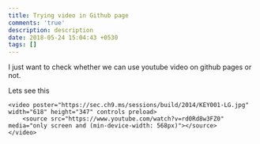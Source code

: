 ```yaml
---
title: Trying video in Github page
comments: 'true'
description: description
date: 2018-05-24 15:04:43 +0530
tags: []
---
```

I just want to check whether we can use youtube video on github pages or not.

Lets see this

    <video poster="https://sec.ch9.ms/sessions/build/2014/KEY001-LG.jpg" width="618" height="347" controls preload> 
        <source src="https://www.youtube.com/watch?v=rd0Rd8w3FZ0" media="only screen and (min-device-width: 568px)"></source> 
    </video>